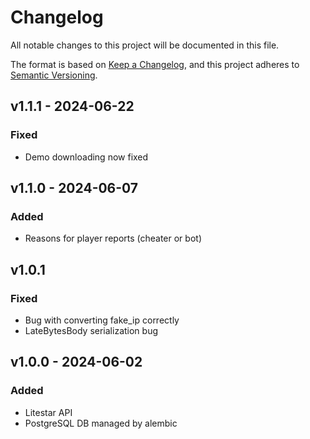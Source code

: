 # Changelog

All notable changes to this project will be documented in this file.

The format is based on [Keep a Changelog](https://keepachangelog.com/en/1.1.0/),
and this project adheres to [Semantic Versioning](https://semver.org/spec/v2.0.0.html).

## v1.1.1 - 2024-06-22

### Fixed

- Demo downloading now fixed

## v1.1.0 - 2024-06-07

### Added

- Reasons for player reports (cheater or bot)

## v1.0.1

### Fixed

- Bug with converting fake_ip correctly
- LateBytesBody serialization bug


## v1.0.0 - 2024-06-02

### Added

- Litestar API
- PostgreSQL DB managed by alembic
